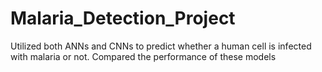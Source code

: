 # Malaria_Detection_Project
Utilized both ANNs and CNNs to predict whether a human cell is infected with malaria or not. Compared the performance of these models

